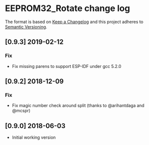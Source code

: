 # EEPROM32_Rotate change log

The format is based on [Keep a Changelog](http://keepachangelog.com/)
and this project adheres to [Semantic Versioning](http://semver.org/).

## [0.9.3] 2019-02-12
### Fix
- Fix missing parens to support ESP-IDF under gcc 5.2.0

## [0.9.2] 2018-12-09
### Fix
- Fix magic number check around split (thanks to @arihantdaga and @mcspr)

## [0.9.0] 2018-06-03
- Initial working version
